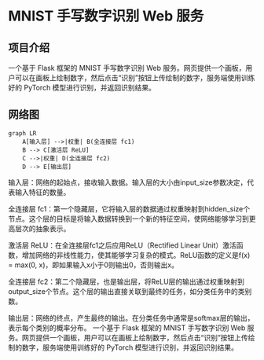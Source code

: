 # MNIST 手写数字识别 Web 服务

## 项目介绍

一个基于 Flask 框架的 MNIST 手写数字识别 Web 服务。网页提供一个画板，用户可以在画板上绘制数字，然后点击“识别”按钮上传绘制的数字，服务端使用训练好的 PyTorch 模型进行识别，并返回识别结果。


## 网络图

```mermaid
graph LR
    A[输入层] -->|权重| B(全连接层 fc1)
    B --> C[激活层 ReLU]
    C -->|权重| D(全连接层 fc2)
    D --> E[输出层]
```

输入层：网络的起始点，接收输入数据。输入层的大小由input_size参数决定，代表输入特征的数量。

全连接层 fc1：第一个隐藏层，它将输入层的数据通过权重映射到hidden_size个节点。这个层的目标是将输入数据转换到一个新的特征空间，使网络能够学习到更高层次的抽象表示。

激活层 ReLU：在全连接层fc1之后应用ReLU（Rectified Linear Unit）激活函数，增加网络的非线性能力，使其能够学习复杂的模式。ReLU函数的定义是f(x) = max(0, x)，即如果输入x小于0则输出0，否则输出x。

全连接层 fc2：第二个隐藏层，也是输出层，将ReLU层的输出通过权重映射到output_size个节点。这个层的输出直接关联到最终的任务，如分类任务中的类别数。

输出层：网络的终点，产生最终的输出。在分类任务中通常是softmax层的输出，表示每个类别的概率分布。
一个基于 Flask 框架的 MNIST 手写数字识别 Web 服务。网页提供一个画板，用户可以在画板上绘制数字，然后点击“识别”按钮上传绘制的数字，服务端使用训练好的 PyTorch 模型进行识别，并返回识别结果。


